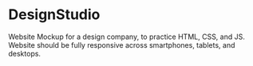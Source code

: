 # DesignStudio

Website Mockup for a design company, to practice HTML, CSS, and JS. Website should be fully responsive across smartphones, tablets, and desktops.
